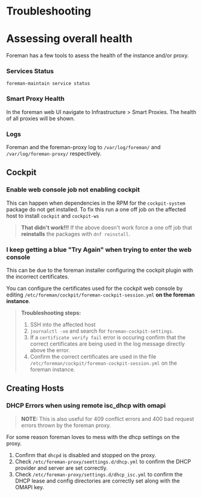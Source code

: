# Troubleshooting

# Assessing overall health

Foreman has a few tools to asess the health of the instance and/or proxy.

### Services Status

`foreman-maintain service status`

### Smart Proxy Health

In the foreman web UI navigate to Infrastructure > Smart Proxies. The health of all proxies will be shown.

### Logs

Foreman and the foreman-proxy log to `/var/log/foreman/` and `/var/log/foreman-proxy/` respectively.

## Cockpit

### Enable web console job not enabling cockpit

This can happen when dependencies in the RPM for the `cockpit-system` package do not get installed. To fix this run a one off job on the affected host to install `cockpit` and `cockpit-ws`

> **That didn't work!!!** 
> If the above doesn't work force a one off job that **reinstalls** the packages with `dnf reinstall`.

### I keep getting a blue "Try Again" when trying to enter the web console

This can be due to the foreman installer configuring the cockpit plugin with the incorrect certificates.

You can configure the certificates used for the cockpit web console by editing `/etc/foreman/cockpit/foreman-cockpit-session.yml` **on the foreman instance**.

> **Troubleshooting steps:** 
>    1. SSH into the affected host
>    2. `journalctl -xe` and search for `foreman-cockpit-settings`. 
>    3. If a `certificate verify fail` error is occuring confirm that the correct certificates are being used in the log message directly above the error.
>    4. Confirm the correct certificates are used in the file `/etc/foreman/cockpit/foreman-cockpit-session.yml` on the foreman instance.

## Creating Hosts

### DHCP Errors when using remote isc_dhcp with omapi

> **NOTE:** This is also useful for 409 conflict errors and 400 bad request errors thrown by the foreman proxy.

For some reason foreman loves to mess with the dhcp settings on the proxy.

1. Confirm that `dhcpd` is disabled and stopped on the proxy.
2. Check `/etc/foreman-proxy/seettings.d/dhcp.yml` to confirm the DHCP provider and server are set correctly.
2. Check `/etc/foreman-proxy/settings.d/dhcp_isc.yml` to confirm the DHCP lease and config directories are correctly set along with the OMAPI key.
